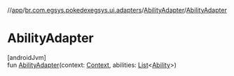 //[app](../../../index.md)/[br.com.egsys.pokedexegsys.ui.adapters](../index.md)/[AbilityAdapter](index.md)/[AbilityAdapter](-ability-adapter.md)

# AbilityAdapter

[androidJvm]\
fun [AbilityAdapter](-ability-adapter.md)(context: [Context](https://developer.android.com/reference/kotlin/android/content/Context.html), abilities: [List](https://kotlinlang.org/api/latest/jvm/stdlib/kotlin.collections/-list/index.html)&lt;[Ability](../../br.com.egsys.pokedexegsys.data.model.storage/-ability/index.md)&gt;)
